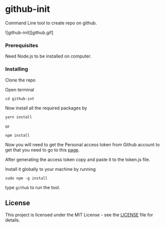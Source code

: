 # github-init

Command Line tool to create repo on github.

![github-init][github.gif]

### Prerequisites

Need Node.js to be installed on computer.

### Installing

Clone the repo

Open terminal

```
cd github-int
```

Now install all the required packages by

```
yarn install 
```

or

```
npm install
```

Now you will need to get the Personal access token from Github account to get that you need to go to this [page](https://help.github.com/articles/creating-a-personal-access-token-for-the-command-line/).

After generating the access token copy and paste it to the token.js file.

Install it globally to your machine by running 

```
sudo npm -g install
``` 

type `github` to run the tool.

## License

This project is licensed under the MIT License - see the [LICENSE](LICENSE) file for details.